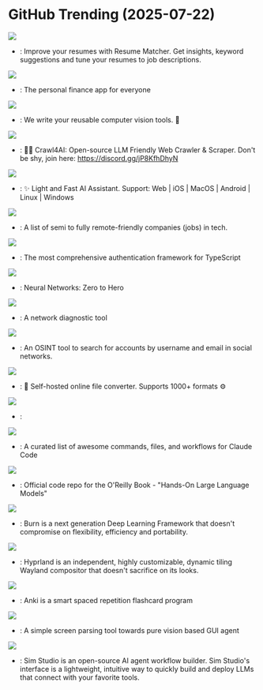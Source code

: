 # GitHub Trending (2025-07-22)

![](https://img.shields.io/badge/TypeScript-New%20881-green?style=flat-square&logo=appveyor)
- [](https://github.comundefined): Improve your resumes with Resume Matcher. Get insights, keyword suggestions and tune your resumes to job descriptions.

![](https://img.shields.io/badge/Ruby-New%201-green?style=flat-square&logo=appveyor)
- [](https://github.comundefined): The personal finance app for everyone

![](https://img.shields.io/badge/Python-New%20687-green?style=flat-square&logo=appveyor)
- [](https://github.comundefined): We write your reusable computer vision tools. 💜

![](https://img.shields.io/badge/Python-New%20419-green?style=flat-square&logo=appveyor)
- [](https://github.comundefined): 🚀🤖 Crawl4AI: Open-source LLM Friendly Web Crawler & Scraper. Don't be shy, join here: https://discord.gg/jP8KfhDhyN

![](https://img.shields.io/badge/TypeScript-New%20427-green?style=flat-square&logo=appveyor)
- [](https://github.comundefined): ✨ Light and Fast AI Assistant. Support: Web | iOS | MacOS | Android | Linux | Windows

![](https://img.shields.io/badge/JavaScript-New%201-green?style=flat-square&logo=appveyor)
- [](https://github.comundefined): A list of semi to fully remote-friendly companies (jobs) in tech.

![](https://img.shields.io/badge/TypeScript-New%20341-green?style=flat-square&logo=appveyor)
- [](https://github.comundefined): The most comprehensive authentication framework for TypeScript

![](https://img.shields.io/badge/Jupyter%20Notebook-New%2030-green?style=flat-square&logo=appveyor)
- [](https://github.comundefined): Neural Networks: Zero to Hero

![](https://img.shields.io/badge/Rust-New%2044-green?style=flat-square&logo=appveyor)
- [](https://github.comundefined): A network diagnostic tool

![](https://img.shields.io/badge/Python-New%20139-green?style=flat-square&logo=appveyor)
- [](https://github.comundefined): An OSINT tool to search for accounts by username and email in social networks.

![](https://img.shields.io/badge/TypeScript-New%201-green?style=flat-square&logo=appveyor)
- [](https://github.comundefined): 💾 Self-hosted online file converter. Supports 1000+ formats ⚙️

![](https://img.shields.io/badge/HTML-New%2092-green?style=flat-square&logo=appveyor)
- [](https://github.comundefined): 

![](https://img.shields.io/badge/Python-New%20684-green?style=flat-square&logo=appveyor)
- [](https://github.comundefined): A curated list of awesome commands, files, and workflows for Claude Code

![](https://img.shields.io/badge/Jupyter%20Notebook-New%20185-green?style=flat-square&logo=appveyor)
- [](https://github.comundefined): Official code repo for the O'Reilly Book - "Hands-On Large Language Models"

![](https://img.shields.io/badge/Rust-New%2062-green?style=flat-square&logo=appveyor)
- [](https://github.comundefined): Burn is a next generation Deep Learning Framework that doesn't compromise on flexibility, efficiency and portability.

![](https://img.shields.io/badge/C%2B%2B-New%20220-green?style=flat-square&logo=appveyor)
- [](https://github.comundefined): Hyprland is an independent, highly customizable, dynamic tiling Wayland compositor that doesn't sacrifice on its looks.

![](https://img.shields.io/badge/Rust-New%2025-green?style=flat-square&logo=appveyor)
- [](https://github.comundefined): Anki is a smart spaced repetition flashcard program

![](https://img.shields.io/badge/Jupyter%20Notebook-New%2041-green?style=flat-square&logo=appveyor)
- [](https://github.comundefined): A simple screen parsing tool towards pure vision based GUI agent

![](https://img.shields.io/badge/TypeScript-New%20290-green?style=flat-square&logo=appveyor)
- [](https://github.comundefined): Sim Studio is an open-source AI agent workflow builder. Sim Studio's interface is a lightweight, intuitive way to quickly build and deploy LLMs that connect with your favorite tools.

